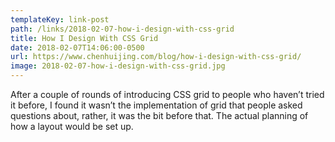 ```yaml
---
templateKey: link-post
path: /links/2018-02-07-how-i-design-with-css-grid
title: How I Design With CSS Grid
date: 2018-02-07T14:06:00-0500
url: https://www.chenhuijing.com/blog/how-i-design-with-css-grid/
image: 2018-02-07-how-i-design-with-css-grid.jpg
---
```

After a couple of rounds of introducing CSS grid to people who haven’t tried it before, I found it wasn’t the implementation of grid that people asked questions about, rather, it was the bit before that. The actual planning of how a layout would be set up.

